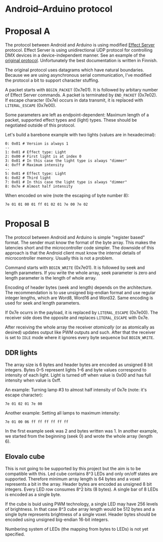 # Android–Arduino protocol

# Proposal A

The protocol between Android and Arduino is using modified [Effect
Server] protocol. Effect Server is using unidirectional UDP protocol
for controlling DMX devices in a device-independent manner. See an
example of the [original protocol]. Unfortunately the best
documentation is written in Finnish.

The original protocol uses datagrams which have natural
boundaries. Because we are using asynchronous serial communication,
I've modified the protocol a bit to support character stuffing.

A packet starts with `BEGIN_PACKET` (0x7e01). It is followed by
arbitary number of Effect Server commands. A packet is terminated by
`END_PACKET` (0x7e02). If escape character (0x7e) occurs in data
transmit, it is replaced with `LITERAL_ESCAPE` (0x7e00).

Some parameters are left as endpoint-dependent: Maximum length of a
packet, supported effect types and (light) types. These should be
negotiated outside of this protocol.

Let's build a barebone example with two lights (values are in
hexadecimal):

    0: 0x01 # Version is always 1
    --
    1: 0x01 # Effect type: Light
    2: 0x00 # First light is at index 0
    3: 0x01 # In this case the light type is always "dimmer"
    4: 0xff # Maximum intensity
    --
    5: 0x01 # Effect type: Light
    6: 0x02 # Third light
    7: 0x01 # In this case the light type is always "dimmer"
    8: 0x7e # Almost half intensity
    
When encoded on wire (note the escaping of byte number 8):

    7e 01 01 00 01 ff 01 02 01 7e 00 7e 02

[Effect Server]: http://effectserver.org/ "Effect Server"

[original protocol]: http://blog.instanssi.org/2012/01/effect-server-ohjelmoitavat-valot-20.html "Effect Server - Ohjelmoitavat Valot 2.0"

# Proposal B

The protocol between Android and Arduino is simple "register based"
format. The sender must know the format of the byte array. This makes
the latencies short and the microcontroller code simpler. The downside
of this approach is that the Android client must know the internal
details of microcontroller memory. Usually this is not a problem.

Command starts with `BEGIN_WRITE` (0x7e01). It is followed by seek and
length parameters. If you write the whole array, seek parameter is
zero and length parameter is the length of whole array.

Encoding of header bytes (seek and length) depends on the
architecture. The recommendation is to use unsigned big-endian format
and use regular integer lengths, which are Word8, Word16 and
Word32. Same encoding is used for seek and length parameters.

If 0x7e ocurrs in the payload, it is replaced by `LITERAL_ESCAPE`
(0x7e00). The receiver side does the opposite and replaces
`LITERAL_ESCAPE` with 0x7e.

After receiving the whole array the receiver *atomically* (or as
atomically as desired) updates output like PWM outputs and such. After
that the receiver is set to `IDLE` mode where it ignores every byte
sequence but `BEGIN_WRITE`.

## DDR lights

The array size is 6 bytes and header bytes are encoded as unsigned 8 bit
integers. Bytes 0–5 represent lights 1–6 and byte values correspond to
intensity of each light. Light is turned off when value is 0x00 and
has full intensity when value is 0xff.

An example: Turning lamp #3 to almost half intensity of 0x7e (note: it's escape character):

    7e 01 02 01 7e 00

Another example: Setting all lamps to maximum intensity:

    7e 01 00 06 ff ff ff ff ff ff

In the first example seek was 2 and bytes written was 1. In another
example, we started from the beginning (seek 0) and wrote the whole
array (length 6).

## Elovalo cube

This is not going to be supported by this project but the aim is to be
compatible with this. Led cube contains 8^3 LEDs and only on/off
states are supported. Therefore minimum array length is 64 bytes and a
voxel represents a bit in the array. Header bytes are encoded as
unsigned 8 bit integers. Every LED row consumes 8^2 bits (8 bytes). A
single bar of 8 LEDs is encoded as a single byte.

If the cube is buid using PWM technology, a single LED may have 256
levels of brightness. In that case 8^3 cube array length would be 512
bytes and a single byte represents brightness of a single
voxel. Header bytes should be encoded using unsigned big-endian 16-bit
integers.

Numbering system of LEDs (the mapping from bytes to LEDs) is not yet
specified.
